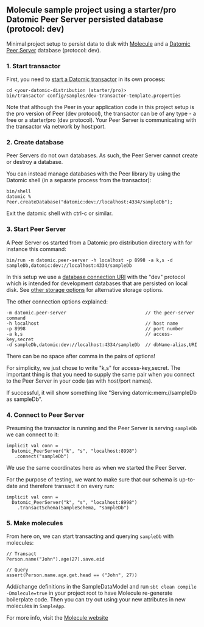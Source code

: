 ## Molecule sample project using a starter/pro Datomic Peer Server persisted database (protocol: dev)

Minimal project setup to persist data to disk with [Molecule](http://scalamolecule.org) and a [Datomic Peer Server](https://docs.datomic.com/on-prem/peer-server.html) database (protocol: dev).

           
### 1. Start transactor

First, you need to [start a Datomic transactor](https://docs.datomic.com/on-prem/storage.html#start-transactor) in its own process:

    cd <your-datomic-distribution (starter/pro)>
    bin/transactor config/samples/dev-transactor-template.properties

Note that although the Peer in your application code in this project setup is the pro version of Peer (dev protocol), the transactor can be of any type - a free or a starter/pro (dev protocol). Your Peer Server is communicating with the transactor via network by host:port. 

### 2. Create database

Peer Servers do not own databases. As such, the Peer Server cannot create or destroy a database.

You can instead manage databases with the Peer library by using the Datomic shell (in a separate process from the transactor):

    bin/shell
    datomic % Peer.createDatabase("datomic:dev://localhost:4334/sampleDb");

Exit the datomic shell with ctrl-c or similar. 
            

### 3. Start Peer Server

A Peer Server os started from a Datomic pro distribution directory with for instance this command:

    bin/run -m datomic.peer-server -h localhost -p 8998 -a k,s -d sampleDb,datomic:dev://localhost:4334/sampleDb

In this setup we use a [database connection URI](https://docs.datomic.com/on-prem/javadoc/datomic/Peer.html#connect-java.lang.Object-) with the "dev" protocol which is intended for development databases that are persisted on local disk. See [other storage options](https://docs.datomic.com/on-prem/storage.html) for alternative storage options.

The other connection options explained:

    -m datomic.peer-server                             // the peer-server command
    -h localhost                                       // host name
    -p 8998                                            // port number
    -a k,s                                             // access-key,secret
    -d sampleDb,datomic:dev://localhost:4334/sampleDb  // dbName-alias,URI

There can be no space after comma in the pairs of options!

For simplicity, we just chose to write "k,s" for access-key,secret. The important thing is that you need to supply the same pair when you connect to the Peer Server in your code (as with host/port names).

If successful, it will show something like "Serving datomic:mem://sampleDb as sampleDb".


### 4. Connect to Peer Server

Presuming the transactor is running and the Peer Server is serving `sampleDb` we can connect to it: 

    implicit val conn = 
      Datomic_PeerServer("k", "s", "localhost:8998")
       .connect("sampleDb")

We use the same coordinates here as when we started the Peer Server.

For the purpose of testing, we want to make sure that our schema is up-to-date and therefore transact it on every run: 

    implicit val conn = 
      Datomic_PeerServer("k", "s", "localhost:8998")
        .transactSchema(SampleSchema, "sampleDb")


### 5. Make molecules

From here on, we can start transacting and querying `sampleDb` with molecules:

    // Transact
    Person.name("John").age(27).save.eid
    
    // Query
    assert(Person.name.age.get.head == ("John", 27))


Add/change definitions in the SampleDataModel and run `sbt clean compile -Dmolecule=true` in your project root to have Molecule re-generate boilerplate code. Then you can try out using your new attributes in new molecules in `SampleApp`.

For more info, visit the [Molecule website](http://scalamolecule.org)